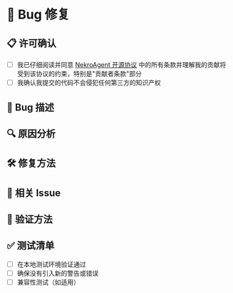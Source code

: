 # 🐛 Bug 修复

## 📋 许可确认

- [ ] 我已仔细阅读并同意 [NekroAgent 开源协议](../../LICENSE) 中的所有条款并理解我的贡献将受到该协议的约束，特别是"贡献者条款"部分
- [ ] 我确认我提交的代码不会侵犯任何第三方的知识产权

## 🐞 Bug 描述

<!-- 请详细描述你修复的Bug是什么 -->

## 🔍 原因分析

<!-- 请描述导致这个Bug的原因 -->

## 🛠️ 修复方法

<!-- 请描述你是如何修复这个Bug的 -->

## 🔗 相关 Issue

<!-- 如果有相关Issue，请在此处引用 (例如: Fixes #123) -->

## 🧪 验证方法

<!-- 请描述如何验证这个Bug已被修复 -->

## ✅ 测试清单

- [ ] 在本地测试环境验证通过
- [ ] 确保没有引入新的警告或错误
- [ ] 兼容性测试（如适用）
